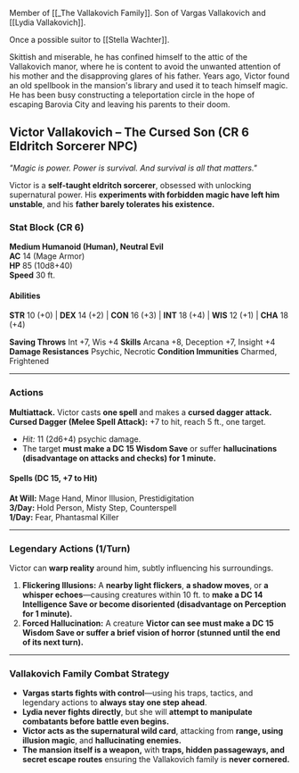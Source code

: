 Member of [[_The Vallakovich Family]]. Son of Vargas Vallakovich and [[Lydia Vallakovich]].

Once a possible suitor to [[Stella Wachter]].

Skittish and miserable, he has confined himself to the attic of the Vallakovich manor, where he is content to avoid the unwanted attention of his mother and the disapproving glares of his father. Years ago, Victor found an old spellbook in the mansion's library and used it to teach himself magic. He has been busy constructing a teleportation circle in the hope of escaping Barovia City and leaving his parents to their doom.

## **Victor Vallakovich – The Cursed Son (CR 6 Eldritch Sorcerer NPC)**

_"Magic is power. Power is survival. And survival is all that matters."_

Victor is a **self-taught eldritch sorcerer**, obsessed with unlocking supernatural power. His **experiments with forbidden magic have left him unstable**, and his **father barely tolerates his existence.**

### **Stat Block (CR 6)**

**Medium Humanoid (Human), Neutral Evil**  
**AC** 14 (Mage Armor)  
**HP** 85 (10d8+40)  
**Speed** 30 ft.

#### **Abilities**

**STR** 10 (+0) | **DEX** 14 (+2) | **CON** 16 (+3) | **INT** 18 (+4) | **WIS** 12 (+1) | **CHA** 18 (+4)

**Saving Throws** Int +7, Wis +4
**Skills** Arcana +8, Deception +7, Insight +4
**Damage Resistances** Psychic, Necrotic
**Condition Immunities** Charmed, Frightened

---

### **Actions**
**Multiattack.** Victor casts **one spell** and makes a **cursed dagger attack.**
**Cursed Dagger (Melee Spell Attack):** +7 to hit, reach 5 ft., one target.
- _Hit:_ 11 (2d6+4) psychic damage.
- The target **must make a DC 15 Wisdom Save** or suffer **hallucinations (disadvantage on attacks and checks) for 1 minute.**

#### **Spells (DC 15, +7 to Hit)**

**At Will:** Mage Hand, Minor Illusion, Prestidigitation  
**3/Day:** Hold Person, Misty Step, Counterspell  
**1/Day:** Fear, Phantasmal Killer

---

### **Legendary Actions (1/Turn)**

Victor can **warp reality** around him, subtly influencing his surroundings.

1. **Flickering Illusions:** A **nearby light flickers**, **a shadow moves**, or **a whisper echoes**—causing creatures within 10 ft. to **make a DC 14 Intelligence Save or become disoriented (disadvantage on Perception for 1 minute).**
2. **Forced Hallucination:** A creature **Victor can see must make a DC 15 Wisdom Save or suffer a brief vision of horror (stunned until the end of its next turn).**

---

### **Vallakovich Family Combat Strategy**

- **Vargas starts fights with control**—using his traps, tactics, and legendary actions to **always stay one step ahead**.
- **Lydia never fights directly**, but she will **attempt to manipulate combatants before battle even begins.**
- **Victor acts as the supernatural wild card**, attacking from **range, using illusion magic**, and **hallucinating enemies.**
- **The mansion itself is a weapon,** with **traps, hidden passageways, and secret escape routes** ensuring the Vallakovich family is **never cornered.**
